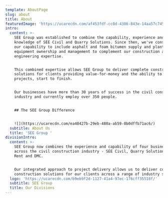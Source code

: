 ```yaml
---
template: AboutPage
slug: about
title: About
featuredImage: 'https://ucarecdn.com/af453fdf-cc0d-4386-843e-14aa57c7455d/'
intro:
  content: >-
    SEE Group was established to combine the capability, experience and
    knowledge of SEE Civil and Quarry Solutions. Since then, we've constructed
    our capability to include asphalt and foam bitumen supply and plant and
    equipment ownership and management to complement our construction and
    engineering expertise. 


    This combined expertise allows SEE Group to deliver complete construction
    solutions for clients providing value-for-money and the ability to control
    projects, start to finish. 


    Our businesses have more than 30 years of success in the civil construction
    industry and currently employ over 350 people.


    ## The SEE Group Difference


    ![](https://ucarecdn.com/ea48427b-29eb-480a-ab59-0b0dffb71ac6/)
  subtitle: About Us
  title: 'SEE Group '
divisionIntro:
  content: >-
    SEE Group now combines the experience and capability of four businesses
    across the civil construction industry - SEE Civil, Quarry Solutions, Civil
    Rent and DMC.


    Our integrated approach to project delivery allows us to deliver complete
    construction solutions for our clients across a range of industry sectors.
  logo: 'https://ucarecdn.com/b9eb9f2d-1127-41a4-97ec-176cff35518f/'
  subtitle: SEE Group
  title: Our Divisions
---
```


